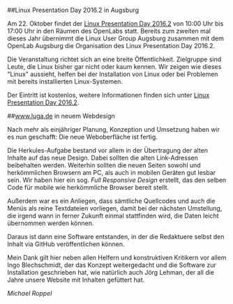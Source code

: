 ##Linux Presentation Day 2016.2 in Augsburg

Am 22. Oktober findet der [Linux Presentation Day 2016.2](/Aktionen/LPD-2016-2/)
von 10:00 Uhr bis 17:00 Uhr in den Räumen des OpenLabs statt. Bereits zum
zweiten mal dieses Jahr übernimmt die Linux User Group Augsburg zusammen mit
dem OpenLab Augsburg die Organisation des Linux Presentation Day 2016.2.

Die Veranstaltung richtet sich an eine breite Öffentlichkeit. Zielgruppe sind
Leute, die Linux bisher gar nicht oder kaum kennen. Wir zeigen wie dieses
"Linux" aussieht, helfen bei der Installation von Linux oder bei Problemen mit
bereits installierten Linux-Systemen.

Der Eintritt ist kostenlos, weitere Informationen finden sich unter
[Linux Presentation Day 2016.2](/Aktionen/LPD-2016-2/).


##www.luga.de in neuem Webdesign

Nach mehr als einjähriger Planung, Konzeption und Umsetzung 
haben wir es nun geschafft: Die neue Weboberfläche ist fertig.

Die Herkules-Aufgabe bestand vor allem in der Übertragung der alten
Inhalte auf das neue Design. Dabei sollten die alten Link-Adressen
beibehalten werden. Weiterhin sollten die neuen Seiten sowohl und 
herkömmlichen Browsern am PC, als auch in mobilen Geräten gut lesbar 
sein. Wir haben hier ein sog. _Full Responsive Design_ erstellt,
das den selben Code für mobile wie herkömmliche Browser bereit stellt.

Außerdem war es ein Anliegen, dass sämtliche Quellcodes und auch die
Menüs als reine Textdateien vorliegen, damit bei der nächsten 
Umstellung, die irgend wann in ferner Zukunft einmal stattfinden wird, die 
Daten leicht übernommen werden können.

Daraus ist dann eine Software entstanden, in der die Redaktuere
selbst den Inhalt via GitHub veröffentlichen können.

Mein Dank gilt hier neben allen Helfern und konstruktiven Kritikern
vor allem Ingo Blechschmidt, der das Konzept weitergedacht und 
die Software zur Installation geschrieben hat, wie natürlich auch
Jörg Lehman, der all die Jahre unsere Website mit Inhalten gefüttert hat.

_Michael Roppel_    
 
